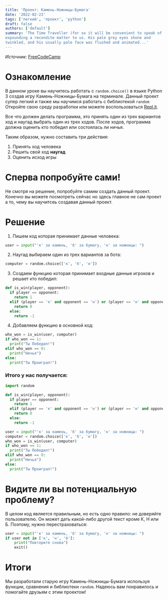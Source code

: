 ```yaml
---
title: 'Проект: Камень-Ножницы-Бумага'
date: '2022-02-23'
tags: ['легкий', 'проект', 'python']
draft: false
authors: ['default']
summary: 'The Time Traveller (for so it will be convenient to speak of him) was
expounding a recondite matter to us. His pale grey eyes shone and
twinkled, and his usually pale face was flushed and animated...'
---
```


_Источник_: [FreeCodeCamp](https://www.youtube.com/watch?v=8ext9G7xspg&t=1274s)

# Ознакомление

В данном уроке вы научитесь работать с `random.choice()` в языке Python 3 создав игру Камень-Ножницы-Бумага на терминале. Данный проект супер легкий и также мы научимся работать с библиотекой `random` Откройте свою среду разработки или можете воспользоваться [Repl.it](https://repl.it).

Все что должен делать программа, это принять один из трех вариантов ход и наугад выбрать один из трех ходов. После ходов, программа должна оценить кто победил или состоялась ли ничья.

Таким образом, нужно составить три действия:

1. Принять ход человека
2. Решить свой ход **наугад**
3. Оценить исход игры

# Сперва попробуйте сами!

Не смотря на решение, попробуйте самим создать данный проект. Конечно вы можете посмотреть сейчас но здесь главное не сам проект а то, чему вы научитсеь создавая данный проект.

# Решение

1. Пишем код которая принимает данные человека:

```python
user = input("'к' за камень, 'б' за бумагу, 'н' за ножницы: ")
```

2. Наугад выбираем один из трех вариантов за бота:

```python
computer = random.choice(['к', 'б', 'н'])
```

3. Создаем функцию которая принимает входные данные игроков и решает кто победил:

```python
def is_win(player, opponent):
  if player == opponent:
    return 1
  elif (player == 'к' and opponent == 'н') or (player == 'н' and opponent == 'б') or (player == 'б' and opponent == 'к'):
    return 0
  else:
    return -1
```

4. Добавляем функцию в основной код:

```python
who_won = is_win(user, computer)
if who_won == 1:
  print("Ты Победил!")
elif who_won == 0:
  print("Ничья")
else:
  print("Ты Проиграл!")
```

### Итого у нас получается:

```python
import random

def is_win(player, opponent):
  if player == opponent:
    return 1
  elif (player == 'к' and opponent == 'н') or (player == 'н' and opponent == 'б') or (player == 'б' and opponent == 'к'):
    return 0
  else:
    return -1

user = input("'к' за камень, 'б' за бумагу, 'н' за ножницы: ")
computer = random.choice(['к', 'б', 'н'])
who_won = is_win(user, computer)
if who_won == 1:
  print("Ты Победил!")
elif who_won == 0:
  print("Ничья")
else:
  print("Ты Проиграл!")
```

# Видите ли вы потенциальную проблему?

В целом код является правильным, но есть одно правило: не доверяйте пользователю. Он может дать какой-либо другой текст кроме К, Н или Б. Поэтому, нужно перестраховаться:

```python
user = input("'к' за камень, 'б' за бумагу, 'н' за ножницы: ")
if user not in ['к', 'н', 'б']:
    print("Повторите снова")
    exit()
```

# Итоги

Мы разработали старую игру Камень-Ножницы-Бумага используя функции, сравнения и библиотеки `random`. Надеюсь вам понравилось и помогайте друзьям с этим проектом!
